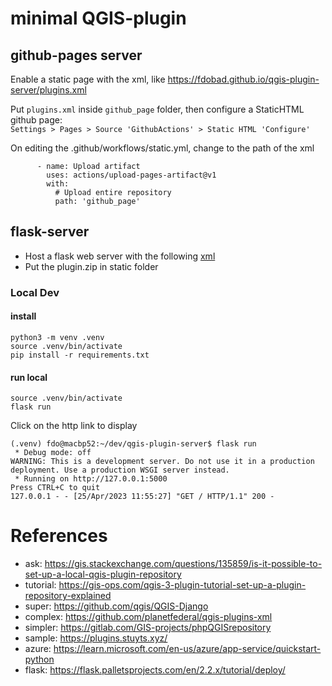 # minimal QGIS-plugin 

## github-pages server
Enable a static page with the xml, like https://fdobad.github.io/qgis-plugin-server/plugins.xml  

Put `plugins.xml` inside `github_page` folder, then configure a StaticHTML github page:  
`Settings > Pages > Source 'GithubActions' > Static HTML 'Configure'`

On editing the .github/workflows/static.yml, change to the path of the xml
```
      - name: Upload artifact
        uses: actions/upload-pages-artifact@v1
        with:
          # Upload entire repository
          path: 'github_page'
```


## flask-server

- Host a flask web server with the following [xml](templates/plugins.xml)
- Put the plugin.zip in static folder

### Local Dev
#### install
```
python3 -m venv .venv
source .venv/bin/activate
pip install -r requirements.txt
```
#### run local
```
source .venv/bin/activate
flask run
```
Click on the http link to display
```
(.venv) fdo@macbp52:~/dev/qgis-plugin-server$ flask run
 * Debug mode: off
WARNING: This is a development server. Do not use it in a production deployment. Use a production WSGI server instead.
 * Running on http://127.0.0.1:5000
Press CTRL+C to quit
127.0.0.1 - - [25/Apr/2023 11:55:27] "GET / HTTP/1.1" 200 -
```

# References
- ask: https://gis.stackexchange.com/questions/135859/is-it-possible-to-set-up-a-local-qgis-plugin-repository
- tutorial: https://gis-ops.com/qgis-3-plugin-tutorial-set-up-a-plugin-repository-explained
- super: https://github.com/qgis/QGIS-Django
- complex: https://github.com/planetfederal/qgis-plugins-xml
- simpler: https://gitlab.com/GIS-projects/phpQGISrepository 
- sample: https://plugins.stuyts.xyz/
- azure: https://learn.microsoft.com/en-us/azure/app-service/quickstart-python
- flask: https://flask.palletsprojects.com/en/2.2.x/tutorial/deploy/
